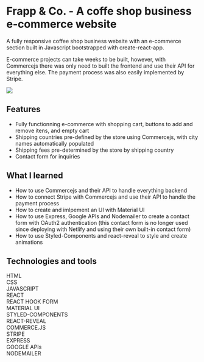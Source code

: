 # Frapp & Co. - A coffe shop business e-commerce website

A fully responsive coffee shop business website with an e-commerce section built in Javascript bootstrapped with create-react-app.

E-commerce projects can take weeks to be built, however, with Commercejs there was only need to built the frontend and use their API for everything else. The payment process was also easily implemented by Stripe.

![](https://github.com/davidkhk/personal-portfolio/blob/master/src/assets/frapp-thumbnail.gif)

## Features
- Fully functionning e-commerce with shopping cart, buttons to add and remove itens, and empty cart
- Shipping countries pre-defined by the store using Commercejs, with city names automatically populated
- Shipping fees pre-determined by the store by shipping country
- Contact form for inquiries

## What I learned
- How to use Commercejs and their API to handle everything backend
- How to connect Stripe with Commercejs and use their API to handle the payment process
- How to create and imlpement an UI with Material UI
- How to use Express, Google APIs and Nodemailer to create a contact form with OAuth2 authentication (this contact form is no longer used since deploying with Netlify and using their own built-in contact form)
- How to use Styled-Components and react-reveal to style and create animations

## Technologies and tools

HTML  
CSS  
JAVASCRIPT  
REACT  
REACT HOOK FORM  
MATERIAL UI  
STYLED-COMPONENTS  
REACT-REVEAL  
COMMERCE.JS  
STRIPE  
EXPRESS  
GOOGLE APIs  
NODEMAILER
